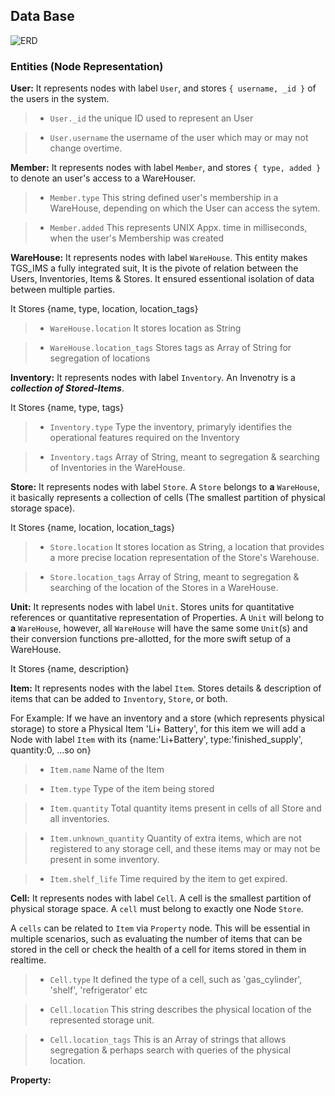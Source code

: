 ## Data Base

![ERD](https://b19kiit.github.io/TGS_IMS/images/update26th.PNG)

### Entities (Node Representation)

**User:** It represents nodes with label `User`, and stores `{ username, _id }` of the users in the system. 

> - `User._id` the unique ID used to represent an User

> - `User.username` the username of the user which may or may not change overtime.

**Member:** It represents nodes with label `Member`, and stores `{ type, added }` to denote an user's access to a WareHouser.

> - `Member.type` This string defined user's membership in a WareHouse, depending on which the User can access the sytem.

> - `Member.added` This represents UNIX Appx. time in milliseconds, when the user's Membership was created

**WareHouse:** It represents nodes with label `WareHouse`. This entity makes TGS_IMS a fully integrated suit, It is the pivote of relation between the Users, Inventories, Items & Stores. It ensured essentional isolation of data between multiple parties.

It Stores {name, type, location, location_tags}

> - `WareHouse.location` It stores location as String

> - `WareHouse.location_tags` Stores tags as Array of String for segregation of locations

**Inventory:** It represents nodes with label `Inventory`. An Invenotry is a ***collection of Stored-Items***.

It Stores {name, type, tags}

> - `Inventory.type` Type the inventory, primaryly identifies the operational features required on the Inventory

> - `Inventory.tags` Array of String, meant to segregation & searching of Inventories in the WareHouse.

**Store:** It represents nodes with label `Store`. A `Store` belongs to **a** `WareHouse`,
it basically represents a collection of cells (The smallest partition of physical storage space).

It Stores {name, location, location_tags}

> - `Store.location` It stores location as String, a location that provides a more precise location representation of the Store's Warehouse.

> - `Store.location_tags` Array of String, meant to segregation & searching of the location of the Stores in a WareHouse.

**Unit:** It represents nodes with label `Unit`. Stores units for quantitative references or quantitative representation of Properties.
A `Unit` will belong to **a** `WareHouse`,
however, all `WareHouse` will have the same some `Unit`(s) and their conversion functions pre-allotted, for the more swift setup of a WareHouse.

It Stores {name, description}

**Item:** It represents nodes with the label `Item`. Stores details & description of items that can be added to `Inventory`, `Store`, or both.

For Example: If we have an inventory and a store (which represents physical storage) to store a Physical Item 'Li+ Battery', for this item we will add a Node with label `Item` with its {name:'Li+Battery', type:'finished_supply', quantity:0, ...so on}

> - `Item.name` Name of the Item

> - `Item.type` Type of the item being stored

> - `Item.quantity` Total quantity items present in cells of all Store and all inventories.

> - `Item.unknown_quantity` Quantity of extra items, which are not registered to any storage cell, and these items may or may not be present in some inventory.

> - `Item.shelf_life` Time required by the item to get expired.

**Cell:** It represents nodes with label `Cell`. A cell is the smallest partition of physical storage space.
A `cell` must belong to exactly one Node `Store`.

A `cells` can be related to `Item` via `Property` node. This will be essential in multiple scenarios, such as evaluating the number of items that can be stored in the cell or check the health of a cell for items stored in them in realtime.

> - `Cell.type` It defined the type of a cell, such as 'gas_cylinder', 'shelf', 'refrigerator' etc

> - `Cell.location` This string describes the physical location of the represented storage unit.

> - `Cell.location_tags` This is an Array of strings that allows segregation & perhaps search with queries of the physical location.


**Property:**
